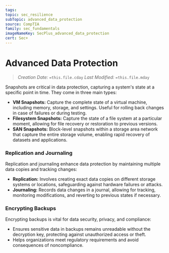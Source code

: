 ```yaml
---
tags: 
topic: sec_resilience
subTopic: advanced_data_protection
source: CompTIA
family: sec_fundamentals
imageNameKey: SecPlus_advanced_data_protection
cert: Sec+
---
```

# Advanced Data Protection
> *Creation Date:* `=this.file.cday`
> *Last Modified:* `=this.file.mday`

Snapshots are critical in data protection, capturing a system's state at a specific point in time. They come in three main types:

- **VM Snapshots:** Capture the complete state of a virtual machine, including memory, storage, and settings. Useful for rolling back changes in case of failures or during testing.
- **Filesystem Snapshots:** Capture the state of a file system at a particular moment, allowing for file recovery or restoration to previous versions.
- **SAN Snapshots:** Block-level snapshots within a storage area network that capture the entire storage volume, enabling rapid recovery of datasets and applications.

### Replication and Journaling
Replication and journaling enhance data protection by maintaining multiple data copies and tracking changes:

- **Replication:** Involves creating exact data copies on different storage systems or locations, safeguarding against hardware failures or attacks.
- **Journaling:** Records data changes in a journal, allowing for tracking, monitoring modifications, and reverting to previous states if necessary.

### Encrypting Backups
Encrypting backups is vital for data security, privacy, and compliance:

- Ensures sensitive data in backups remains unreadable without the decryption key, protecting against unauthorized access or theft.
- Helps organizations meet regulatory requirements and avoid consequences of noncompliance.
